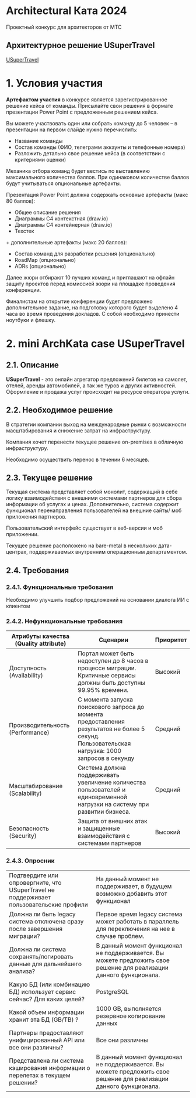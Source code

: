 # Architectural Ката 2024

Проектный конкурс для архитекторов от МТС

## Архитектурное решение USuperTravel

[USuperTravel](./docs/index.md)

# 1. Условия участия

**Артефактом участия** в конкурсе является зарегистрированное решение кейса от команды. Присылайте свои решения в формате презентации Power Point с предложенным решением кейса.
 
Вы можете участвовать один или собрать команду до 5 человек – в презентации на первом слайде нужно перечислить:
 - Название команды
 - Состав команды (ФИО, телеграмм аккаунты и телефонные номера)
 - Разложить детально свое решение кейса (в соответствии с критериями оценки)
 
Механика отбора команд будет вестись по выставлению максимального количества баллов. При одинаковом количестве баллов будут учитываться опциональные артефакты.
 
Презентация Power Point должна содержать основные артефакты (макс 80 баллов):
- Общее описание решения
- Диаграммы С4 контекстная (draw.io)
- Диаграммы С4 контейнерная (draw.io)
- Техстек
  
\+ дополнительные артефакты (макс 20 баллов):
- Состав команд для разработки решения (опционально)
- RoadMap (опционально)
- ADRs (опционально)
 
Далее жюри отбирают 10 лучших команд и приглашают на офлайн защиту проектов перед комиссией жюри на площадке проведения конференции.

Финалистам на открытие конференции будет предложено дополнительное задание, на подготовку которого будет выделено 4 часа во время проведения докладов. С собой необходимо принести ноутбуки и флешку.

# 2. mini ArchKata case USuperTravel

## 2.1. Описание
 
**USuperTravel** - это онлайн агрегатор предложений билетов на самолет, отелей, аренды автомобилей, а так же туров и других активностей. Оформление и продажа услуг происходит на ресурсе оператора услуги.

## 2.2. Необходимое решение

В стратегии компании выход на международные рынки с возможности масштабирования и снижение затрат на инфраструктуру.

Компания хочет перенести текущее решение on-premises в облачную инфраструктуру. 

Необходимо осуществить перенос в течении 6 месяцев.

## 2.3. Текущее решение

Текущая система представляет собой монолит, содержащий в себе логику взаимодействия с внешними системами партнеров для сбора информации об услугах и ценах. Дополнительно, 
система содержит функционал перенаправления пользователей на внешние сайты/ моб приложения партнеров.

Пользовательский интерфейс существует в веб-версии и моб приложении.

Текущее решение расположено на bare-metal в нескольких дата-центрах, поддерживаемых внутренним операционным департаментом. 

## 2.4. Требования

### 2.4.1. Функциональные требования

Необходимо улучшить подбор предложений на основании диалога ИИ с клиентом

### 2.4.2. Нефункциональные требования

|Атрибуты качества (Quality attribute)|Сценарии|Приоритет|
|--|--------|-|
|Доступность (Availability)|Портал может быть недоступен до 8 часов в процессе миграции. Критичные сервисы должны быть доступны 99.95% времени.|Высокий|
|Производительность (Performance)|С момента запуска поискового запроса до момента предоставления результатов не более 5 секунд. Пользовательская нагрузка: 1000 запросов в секунду|Средний|
|Масштабирование (Scalability)|Система должна поддерживать увеличение количества пользователей и единовременной нагрузки на систему при развитии бизнеса.|Средний|
|Безопасность (Security)|Защита от внешних атак и защищенные взаимодействия с системами партнеров |Высокий|

### 2.4.3. Опросник

|||
|-|-|
|Подтвердите или опровергните, что USuperTravel не поддерживает пользовательские профили|На данный момент не поддерживает, в будущем возможно добавить этот функционал|
|Должна ли быть legacy система отключена сразу после завершения миграции?|Первое время legacy система может работать в параллель для переключения на нее в случае проблем.|
|Должна ли система сохранять/логировать данные для дальнейшего анализа?|В данный момент функционал не поддерживается. Вы можете предложить свое решение для реализации данного функционала.|
|Какую БД (или комбинацию БД) использует сервис сейчас? Для каких целей?|PostgreSQL|
|Какой объем информации хранит эта БД (GB/TB) ?|1000 GB, выполняется резервное копирование данных|
|Партнеры предоставляют унифицированный API или все они различны?|Все они различны|
|Представлена ли система кэширования информации о перелетах в текущем решении?|В данный момент функционал не поддерживается. Вы можете предложить свое решение для реализации данного функционала.|
